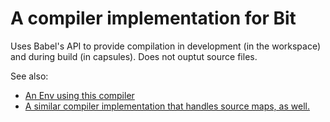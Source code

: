 # A compiler implementation for Bit

Uses Babel's API to provide compilation in development (in the workspace) and during build (in capsules). Does not ouptut source files.

See also:
- [An Env using this compiler](https://github.com/teambit/examples/tree/master/compilation/examples/extensions/my-react-no-sm)
- [A similar compiler implementation that handles source maps, as well.](https://github.com/teambit/examples/tree/master/compilation/examples/extensions/my-compiler-sm)
